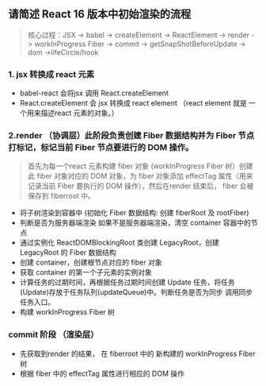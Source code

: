 ## 请简述 React 16 版本中初始渲染的流程

> 核心过程：JSX -> babel -> createElement -> ReactElement -> render -> workInProgress Fiber -> commit -> getSnapShotBeforeUpdate -> dom ->lifeCircle/hook

### 1. jsx 转换成 react 元素
- babel-react 会将jsx 调用 React.createElement
- React.createElement 会 jsx 转换成 react element （react element 就是 一个用来描述react 元素的对象。）

### 2.render （协调层）此阶段负责创建 Fiber 数据结构并为 Fiber 节点打标记，标记当前 Fiber 节点要进行的 DOM 操作。
>首先为每一个react 元素构建 fiber 对象 (workInProgress Fiber 树）创建 此 fiber 对象对应的 DOM 对象，为 fiber 对象添加 effectTag 属性（用来记录当前 Fiber 要执行的 DOM 操作），然后在render 结束后， fiber 会被保存到 fiberroot 中。
- 将子树渲染到容器中 (初始化 Fiber 数据结构: 创建 fiberRoot 及 rootFiber)
- 判断是否为服务器端渲染 如果不是服务器端渲染，清空 container 容器中的节点
- 通过实例化 ReactDOMBlockingRoot 类创建 LegacyRoot，创建 LegacyRoot 的 Fiber 数据结构
- 创建 container，创建根节点对应的 fiber 对象
- 获取 container 的第一个子元素的实例对象
- 计算任务的过期时间，再根据任务过期时间创建 Update 任务，将任务(Update)存放于任务队列(updateQueue)中。判断任务是否为同步 调用同步任务入口。
- 构建 workInProgress Fiber 树 

### commit 阶段 （渲染层）
- 先获取到render 的结果， 在 fiberroot 中的 新构建的 workInProgress Fiber 树
- 根据 fiber 中的 effectTag 属性进行相应的 DOM 操作
